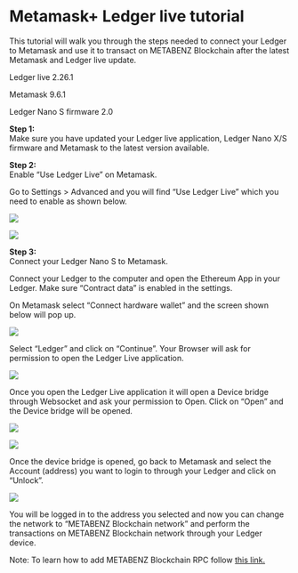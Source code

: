 # Metamask+ Ledger live tutorial

This tutorial will walk you through the steps needed to connect your Ledger to Metamask and use it to transact on METABENZ Blockchain after the latest Metamask and Ledger live update.

Ledger live 2.26.1

Metamask 9.6.1

Ledger Nano S firmware 2.0

**Step 1:**  
Make sure you have updated your Ledger live application, Ledger Nano X/S firmware and Metamask to the latest version available.

**Step 2:**  
Enable “Use Ledger Live” on Metamask.

Go to Settings &gt; Advanced and you will find “Use Ledger Live” which you need to enable as shown below.

![](../.gitbook/assets/1%20%2816%29.png)

![](../.gitbook/assets/0%20%2812%29.png)

**Step 3:**  
Connect your Ledger Nano S to Metamask.

Connect your Ledger to the computer and open the Ethereum App in your Ledger. Make sure “Contract data” is enabled in the settings.

On Metamask select “Connect hardware wallet” and the screen shown below will pop up.

![](../.gitbook/assets/2%20%2815%29.png)

Select “Ledger” and click on “Continue”. Your Browser will ask for permission to open the Ledger Live application.

![](../.gitbook/assets/3%20%2814%29.png)

Once you open the Ledger Live application it will open a Device bridge through Websocket and ask your permission to Open. Click on “Open” and the Device bridge will be opened.

![](../.gitbook/assets/4%20%2814%29.png)

![](../.gitbook/assets/5%20%2811%29.png)

Once the device bridge is opened, go back to Metamask and select the Account \(address\) you want to login to through your Ledger and click on “Unlock”.

![](../.gitbook/assets/6%20%2811%29.png)

You will be logged in to the address you selected and now you can change the network to “METABENZ Blockchain network” and perform the transactions on METABENZ Blockchain network through your Ledger device.

Note: To learn how to add METABENZ Blockchain RPC follow [this link.](https://doc.metabenz.com/the-METABENZ-studio/getting-started/how-to-add-METABENZ-to-your-metamask)
